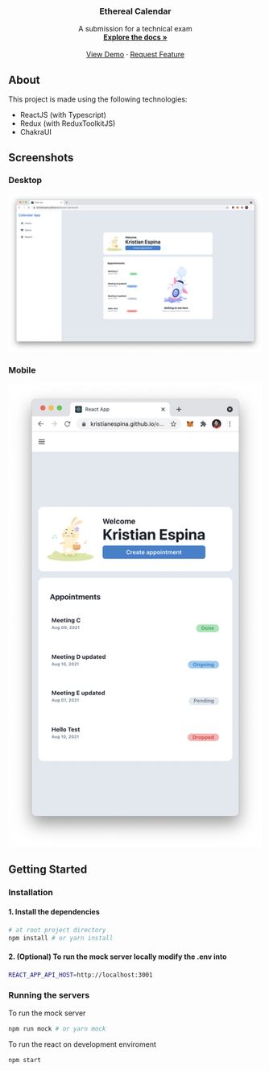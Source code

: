 <p align="center">
    <h3 align="center">Ethereal Calendar</h3>

  <p align="center">
    A submission for a technical exam
    <br />
    <a href="#"><strong>Explore the docs »</strong></a>
    <br />
    <br />
    <a href="https://kristianespina.github.io/ethereal-calendar/#/">View Demo</a>
    ·
    <a href="https://github.com/kristianespina/ethereal-calendar">Request Feature</a>
  </p>
</p>

## About

This project is made using the following technologies:

- ReactJS (with Typescript)
- Redux (with ReduxToolkitJS)
- ChakraUI

## Screenshots

### Desktop

![Homepage Screenshot](docs/desktop.png)

### Mobile

![Homepage Screenshot](docs/mobile.png)

## Getting Started

### Installation

#### 1. Install the dependencies

```bash
# at root project directory
npm install # or yarn install
```

#### 2. (Optional) To run the mock server locally modify the .env into

```bash
REACT_APP_API_HOST=http://localhost:3001
```

### Running the servers

To run the mock server

```bash
npm run mock # or yarn mock
```

To run the react on development enviroment

```bash
npm start
```
